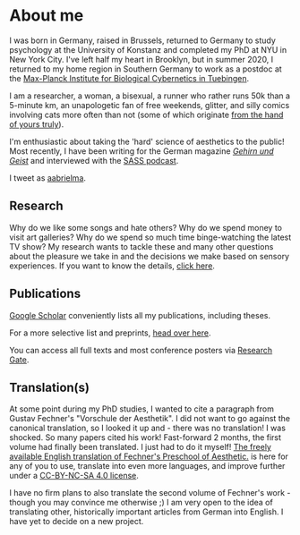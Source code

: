 # About me

I was born in Germany, raised in Brussels, returned to Germany to study psychology at the University of Konstanz and completed my PhD at NYU in New York City. I've left half my heart in Brooklyn, but in summer 2020, I returned to my home region in Southern Germany to work as a postdoc at the [Max-Planck Institute for Biological Cybernetics in Tuebingen](https://www.kyb.tuebingen.mpg.de/person/58620/2549).

I am a researcher, a woman, a bisexual, a runner who rather runs 50k than a 5-minute km, an unapologetic fan of free weekends, glitter, and silly comics involving cats more often than not (some of which originate [from the hand of yours truly](https://aenneb.github.io/art/)). 

I'm enthusiastic about taking the 'hard' science of aesthetics to the public! Most recently, I have been writing for the German magazine [*Gehirn und Geist*](https://www.spektrum.de/magazin/neuroaesthetik-das-geheimnis-der-schoenheit/1658104) and interviewed with the [SASS podcast](https://omny.fm/shows/super-awesome-science-show/blind-to-beauty). 

I tweet as [aabrielma](https://twitter.com/aabrielma).

## Research

Why do we like some songs and hate others? Why do we spend money to visit art galleries? Why do we spend so much time binge-watching the latest TV show? My research wants to tackle these and many other questions about the pleasure we take in and the decisions we make based on sensory experiences. If you want to know the details, [click here](https://aenneb.github.io/research/).


## Publications

[Google Scholar](https://scholar.google.com/citations?user=83buWAcAAAAJ&hl=en) conveniently lists all my publications, including theses.

For a more selective list and preprints, [head over here](https://aenneb.github.io/publications/).

You can access all full texts and most conference posters via [Research Gate](https://www.researchgate.net/profile/Aenne_Brielmann).


## Translation(s)

At some point during my PhD studies, I wanted to cite a paragraph from Gustav Fechner's "Vorschule der Aesthetik". I did not want to go against the canonical translation, so I looked it up and - there was no translation! I was shocked. So many papers cited his work! Fast-forward 2 months, the first volume had finally been translated. I just had to do it myself! <a href="files/Preshool of aesthetics by Aenne A Brielmann.pdf" target="_blank">The freely available English translation of Fechner's Preschool of Aesthetic.</a> is here for any of you to use, translate into even more languages, and improve further under a [CC-BY-NC-SA 4.0 license](https://creativecommons.org/licenses/by-nc-sa/4.0/).

I have no firm plans to also translate the second volume of Fechner's work - though you may convince me otherwise ;) I am very open to the idea of translating other, historically important articles from German into English. I have yet to decide on a new project.

